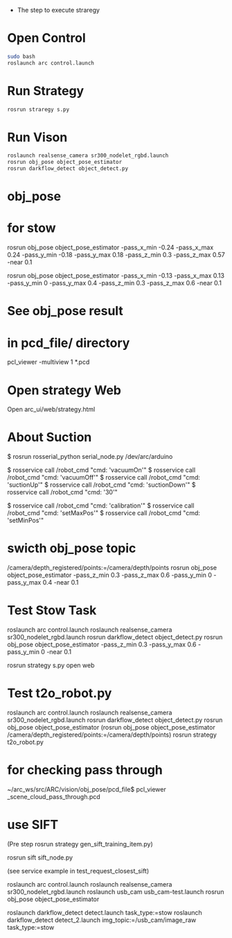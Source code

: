 * The step to execute straregy 

# Open Control

```bash
sudo bash
roslaunch arc control.launch
```

# Run Strategy 

```bash
rosrun straregy s.py
```

# Run Vison 

```bash
roslaunch realsense_camera sr300_nodelet_rgbd.launch
rosrun obj_pose object_pose_estimator
rosrun darkflow_detect object_detect.py            
```

# obj_pose 
# for stow
rosrun obj_pose object_pose_estimator 
-pass_x_min -0.24 -pass_x_max 0.24 -pass_y_min -0.18 -pass_y_max 0.18 -pass_z_min 0.3 -pass_z_max 0.57 -near 0.1

rosrun obj_pose object_pose_estimator -pass_x_min -0.13 -pass_x_max 0.13 -pass_y_min 0 -pass_y_max 0.4 -pass_z_min 0.3 -pass_z_max 0.6 -near 0.1

# See obj_pose result 
# in pcd_file/ directory
pcl_viewer -multiview 1 *.pcd

# Open strategy Web

Open arc_ui/web/strategy.html


# About Suction
$ rosrun rosserial_python serial_node.py /dev/arc/arduino

$ rosservice call /robot_cmd "cmd: 'vacuumOn'" 
$ rosservice call /robot_cmd "cmd: 'vacuumOff'" 
$ rosservice call /robot_cmd "cmd: 'suctionUp'" 
$ rosservice call /robot_cmd "cmd: 'suctionDown'"
$ rosservice call /robot_cmd "cmd: '30'"

$ rosservice call /robot_cmd "cmd: 'calibration'"
$ rosservice call /robot_cmd "cmd: 'setMaxPos'"
$ rosservice call /robot_cmd "cmd: 'setMinPos'"

# swicth obj_pose topic
/camera/depth_registered/points:=/camera/depth/points 
rosrun obj_pose object_pose_estimator  -pass_z_min 0.3 -pass_z_max 0.6 -pass_y_min 0  -pass_y_max 0.4 -near 0.1


# Test Stow Task
roslaunch arc control.launch
roslaunch realsense_camera sr300_nodelet_rgbd.launch
rosrun darkflow_detect object_detect.py
rosrun obj_pose object_pose_estimator  -pass_z_min 0.3 -pass_y_max 0.6 -pass_y_min 0 -near 0.1

rosrun strategy s.py
open web

# Test t2o_robot.py
roslaunch arc control.launch
roslaunch realsense_camera sr300_nodelet_rgbd.launch
rosrun darkflow_detect object_detect.py
rosrun obj_pose object_pose_estimator
(rosrun obj_pose object_pose_estimator /camera/depth_registered/points:=/camera/depth/points)
rosrun strategy t2o_robot.py


# for checking pass through
~/arc_ws/src/ARC/vision/obj_pose/pcd_file$ pcl_viewer _scene_cloud_pass_through.pcd

# use SIFT
(Pre step
rosrun strategy gen_sift_training_item.py)

rosrun sift sift_node.py

(see service example in test_request_closest_sift)





roslaunch arc control.launch 
roslaunch realsense_camera sr300_nodelet_rgbd.launch 
roslaunch usb_cam usb_cam-test.launch
rosrun obj_pose object_pose_estimator

roslaunch darkflow_detect detect.launch task_type:=stow 
roslaunch darkflow_detect detect_2.launch img_topic:=/usb_cam/image_raw task_type:=stow